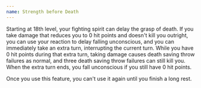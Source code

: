 ```yaml
---
name: Strength before Death
---
```

Starting at 18th level, your fighting spirit can delay the grasp of death. If you take damage that reduces you
to 0 hit points and doesn't kill you outright, you can use your reaction to delay falling unconscious, and you can
immediately take an extra turn, interrupting the current turn. While you have 0 hit points during that extra turn, taking
damage causes death saving throw failures as normal, and three death saving throw failures can still kill you. When the
extra turn ends, you fall unconscious if you still have 0 hit points.

Once you use this feature, you can't use it again until you finish a long rest.
